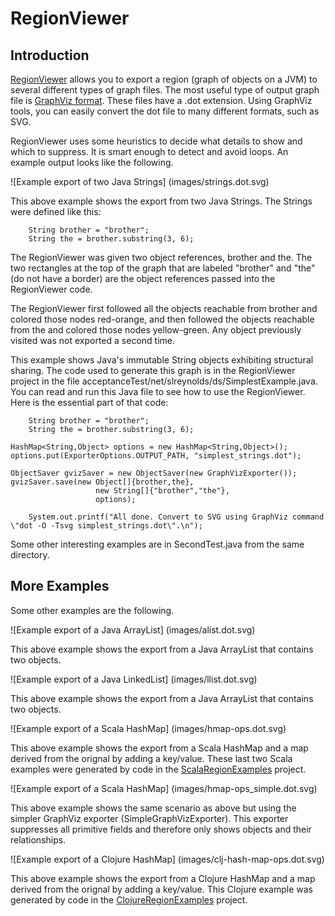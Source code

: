 # RegionViewer #

## Introduction ##

[RegionViewer](http://github.com/stevenreyn/RegionViewer)
allows you to export a region (graph of objects on a JVM) to several different 
types of graph files. The most useful type of output graph file is 
[GraphViz format](http://www.graphviz.org/). These files have a .dot extension. 
Using GraphViz tools, you can easily convert the dot file to many different formats, 
such as SVG.

RegionViewer uses some heuristics to decide what details to show and which to
suppress. It is smart enough to detect and avoid loops. An example output
looks like the following.

![Example export of two Java Strings] (images/strings.dot.svg)

This above example shows the export from two Java Strings. The Strings were 
defined like this:

        String brother = "brother";
        String the = brother.substring(3, 6);
    

The RegionViewer was given two object references, brother and the. 
The two rectangles at the top of the graph that are labeled "brother" and "the"
(do not have a border) are the object references passed into the RegionViewer
code.

The RegionViewer first followed all the objects reachable from brother and colored those nodes
red-orange, and then followed the objects reachable from the and colored those
nodes yellow-green. Any object previously visited was not exported a second time.

This example shows Java's immutable String objects exhibiting structural sharing.
The code used to generate this graph is in the RegionViewer project in the file
acceptanceTest/net/slreynolds/ds/SimplestExample.java. You can read and run this Java file
to see how to use the RegionViewer. Here is the essential part of that code:


        String brother = "brother";
        String the = brother.substring(3, 6);

	HashMap<String,Object> options = new HashMap<String,Object>();
	options.put(ExporterOptions.OUTPUT_PATH, "simplest_strings.dot");
	    
	ObjectSaver gvizSaver = new ObjectSaver(new GraphVizExporter());
	gvizSaver.save(new Object[]{brother,the},
	    		       new String[]{"brother","the"}, 
	    		       options);

        System.out.printf("All done. Convert to SVG using GraphViz command \"dot -O -Tsvg simplest_strings.dot\".\n");

Some other interesting examples are in SecondTest.java from the same directory. 

## More Examples ##

Some other examples are the following.

![Example export of a Java ArrayList] (images/alist.dot.svg)

This above example shows the export from a Java ArrayList that contains two objects.

![Example export of a Java LinkedList] (images/llist.dot.svg)

This above example shows the export from a Java ArrayList that contains two objects.

![Example export of a Scala HashMap] (images/hmap-ops.dot.svg)

This above example shows the export from a Scala HashMap and a map derived
from the orignal by adding a key/value. These last two Scala examples were generated by 
code in the [ScalaRegionExamples](http://github.com/stevenreyn/ScalaRegionExamples) 
project.

![Example export of a Scala HashMap] (images/hmap-ops_simple.dot.svg)

This above example shows the same scenario as above but using the simpler GraphViz
exporter (SimpleGraphVizExporter). This exporter suppresses all primitive fields 
and therefore only shows objects and their relationships.

![Example export of a Clojure HashMap] (images/clj-hash-map-ops.dot.svg)

This above example shows the export from a Clojure HashMap and a map derived
from the orignal by adding a key/value. This Clojure example was generated by 
code in the [ClojureRegionExamples](http://github.com/stevenreyn/ClojureRegionExamples) 
project.


